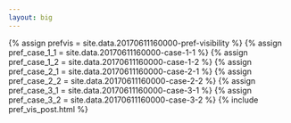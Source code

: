 ```yaml
---
layout: big
---
```

{% assign prefvis = site.data.20170611160000-pref-visibility %}
{% assign pref_case_1_1 = site.data.20170611160000-case-1-1 %}
{% assign pref_case_1_2 = site.data.20170611160000-case-1-2 %}
{% assign pref_case_2_1 = site.data.20170611160000-case-2-1 %}
{% assign pref_case_2_2 = site.data.20170611160000-case-2-2 %}
{% assign pref_case_3_1 = site.data.20170611160000-case-3-1 %}
{% assign pref_case_3_2 = site.data.20170611160000-case-3-2 %}
{% include pref_vis_post.html %}
